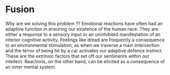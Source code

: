 # Fusion
Why are we solving this problem ??
Emotional reactions have often had an adaptive function in ensuring our existence of the human race. They are either a response to a sensory input or an uninhibited manifestation of an interior cognitive activity. Feelings like dread are frequently a consequence to an environmental stimulation, as when we traverse a main intersection and the terror of being hit by a car activates our adaptive defence instinct. These are the extrinsic factors that set off our sentiments within our intellect. Reactions, on the other hand, can be elicited as a consequence of an inner mental system.
